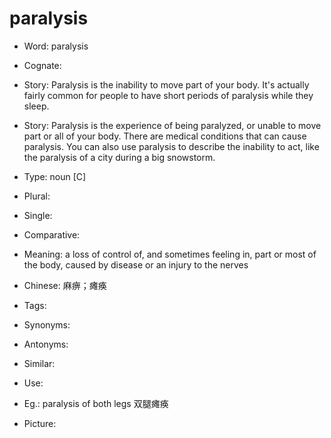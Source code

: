 # paralysis

- Word: paralysis
- Cognate: 
- Story: Paralysis is the inability to move part of your body. It's actually fairly common for people to have short periods of paralysis while they sleep.
- Story: Paralysis is the experience of being paralyzed, or unable to move part or all of your body. There are medical conditions that can cause paralysis. You can also use paralysis to describe the inability to act, like the paralysis of a city during a big snowstorm.

- Type: noun [C]
- Plural: 
- Single: 
- Comparative: 
- Meaning: a loss of control of, and sometimes feeling in, part or most of the body, caused by disease or an injury to the nerves
- Chinese: 麻痹；瘫痪
- Tags: 
- Synonyms: 
- Antonyms: 
- Similar: 
- Use: 
- Eg.: paralysis of both legs 双腿瘫痪
- Picture: 

